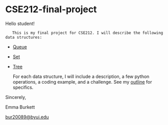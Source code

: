 # CSE212-final-project

Hello student! 

       This is my final project for CSE212. I will describe the following data structures:
* [Queue](1-queue.md)
* [Set](2-set.md)
* [Tree](3-tree.md)

    For each data structure, I will include a description, a few python operations, a coding example, and a challenge. See my [outline](outline.md) for specifics. 

Sincerely,

Emma Burkett

bur20089@byui.edu


